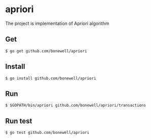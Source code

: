 # apriori
The project is implementation of Apriori algorithm

## Get
```Shell
$ go get github.com/bonewell/apriori
```

## Install
```Shell
$ go install github.com/bonewell/apriori
```

## Run
```Shell
$ $GOPATH/bin/apriori github.com/bonewell/apriori/transactions
```

## Run test
```Shell
$ go test github.com/bonewell/apriori
```